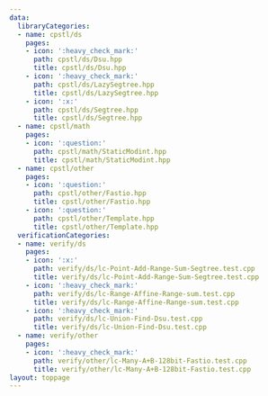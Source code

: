 ```yaml
---
data:
  libraryCategories:
  - name: cpstl/ds
    pages:
    - icon: ':heavy_check_mark:'
      path: cpstl/ds/Dsu.hpp
      title: cpstl/ds/Dsu.hpp
    - icon: ':heavy_check_mark:'
      path: cpstl/ds/LazySegtree.hpp
      title: cpstl/ds/LazySegtree.hpp
    - icon: ':x:'
      path: cpstl/ds/Segtree.hpp
      title: cpstl/ds/Segtree.hpp
  - name: cpstl/math
    pages:
    - icon: ':question:'
      path: cpstl/math/StaticModint.hpp
      title: cpstl/math/StaticModint.hpp
  - name: cpstl/other
    pages:
    - icon: ':question:'
      path: cpstl/other/Fastio.hpp
      title: cpstl/other/Fastio.hpp
    - icon: ':question:'
      path: cpstl/other/Template.hpp
      title: cpstl/other/Template.hpp
  verificationCategories:
  - name: verify/ds
    pages:
    - icon: ':x:'
      path: verify/ds/lc-Point-Add-Range-Sum-Segtree.test.cpp
      title: verify/ds/lc-Point-Add-Range-Sum-Segtree.test.cpp
    - icon: ':heavy_check_mark:'
      path: verify/ds/lc-Range-Affine-Range-sum.test.cpp
      title: verify/ds/lc-Range-Affine-Range-sum.test.cpp
    - icon: ':heavy_check_mark:'
      path: verify/ds/lc-Union-Find-Dsu.test.cpp
      title: verify/ds/lc-Union-Find-Dsu.test.cpp
  - name: verify/other
    pages:
    - icon: ':heavy_check_mark:'
      path: verify/other/lc-Many-A+B-128bit-Fastio.test.cpp
      title: verify/other/lc-Many-A+B-128bit-Fastio.test.cpp
layout: toppage
---
```

